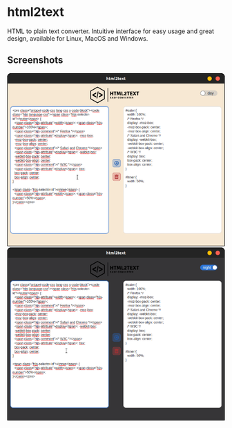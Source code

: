 # html2text

HTML to plain text converter. Intuitive interface for easy usage and great design, available for Linux, MacOS and Windows.

## Screenshots

![Daylight mode](./public/assets/daylight.png)
<br>
![Night mode](./public/assets/night.png)
